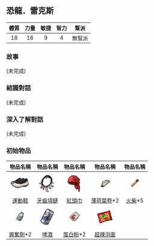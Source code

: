 ##  恐龍．雷克斯

|體質|力量|敏捷|智力|幫派|
|:--:|:--:|:--:|:--:|:--:|
|18|16|9|4|無幫派|

### 故事

(未完成)

### 結識對話

(未完成)

### 深入了解對話

(未完成)

### 初始物品

|物品名稱|物品名稱|物品名稱|物品名稱|物品名稱|
|:--:|:--:|:--:|:--:|:--:|
| ![img](images/item_pic_QX.png) | ![img](images/item_pic_YCXL.png) | ![img](images/item_pic_HTJ.png) | ![img](images/item_pic_BHYJ.png) | ![img](images/item_pic_HC.png) |
| [運動鞋](道具.md#運動鞋) | [牙齒項鏈](道具.md#牙齒項鏈) | [紅頭巾](道具.md#紅頭巾) | [薄荷葉卷](道具.md#薄荷葉卷)*2 | [火柴](道具.md#火柴)*5 |
| ![img](images/item_pic_XFJ.png) | ![img](images/item_pic_PJ.png) | ![img](images/item_pic_DBF.png) | ![img](images/item_pic_PBM.png) |  |
| [興奮劑](道具.md#興奮劑)*2 | [啤酒](道具.md#啤酒) | [蛋白粉](道具.md#蛋白粉)*2 | [超辣泡面](道具.md#超辣泡面) |  |
